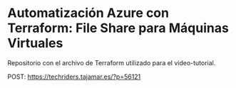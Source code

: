 # Automatización Azure con Terraform: File Share para Máquinas Virtuales

Repositorio con el archivo de Terraform utilizado para el video-tutorial.

POST: https://techriders.tajamar.es/?p=56121
